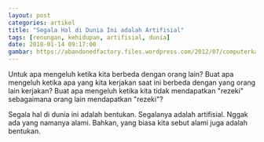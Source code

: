 ```yaml
---
layout: post
categories: artikel
title: "Segala Hal di Dunia Ini adalah Artifisial"
tags: [renungan, kehidupan, artifisial, dunia]
date: 2018-01-14 09:17:00
gambar: https://abandonedfactory.files.wordpress.com/2012/07/computerkakumei-4.png
---
```


Untuk apa mengeluh ketika kita berbeda dengan orang lain? Buat apa mengeluh ketika apa yang kita kerjakan saat ini berbeda dengan yang orang lain kerjakan? Buat apa mengeluh ketika kita tidak mendapatkan "rezeki" sebagaimana orang lain mendapatkan "rezeki"?

Segala hal di dunia ini adalah bentukan. Segalanya adalah artifisial. Nggak ada yang namanya alami. Bahkan, yang biasa kita sebut alami juga adalah bentukan.